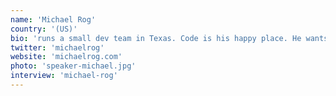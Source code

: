 ```yaml
---
name: 'Michael Rog'
country: '(US)'
bio: 'runs a small dev team in Texas. Code is his happy place. He wants to be a teacher when he grows up. When not writing code, he cooks with friends, travels all over the place, sings in the shower, and works out with the circus.'
twitter: 'michaelrog'
website: 'michaelrog.com'
photo: 'speaker-michael.jpg'
interview: 'michael-rog'
---
```

